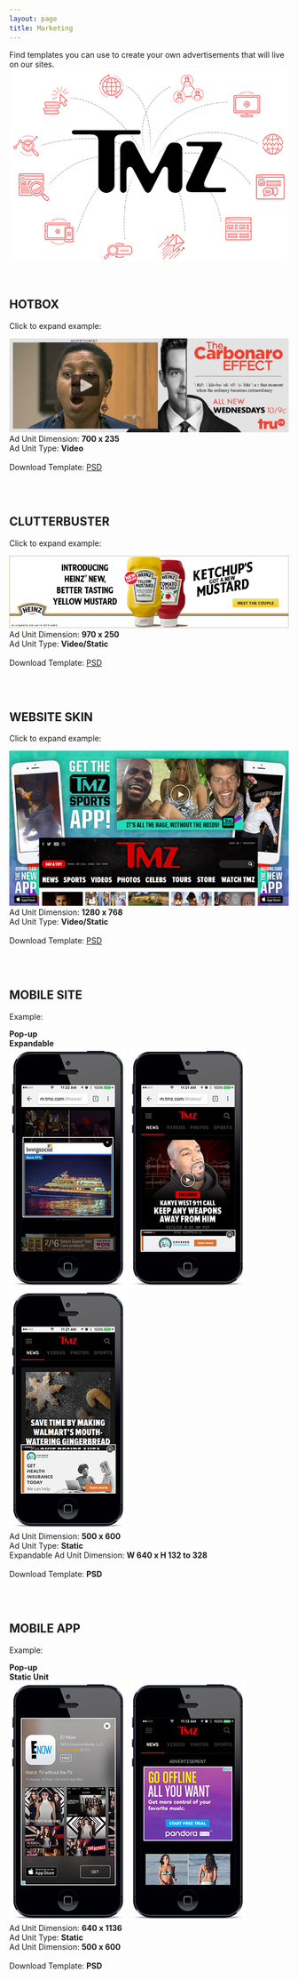 ```yaml
---
layout: page
title: Marketing
---
```


Find templates you can use to create your own advertisements that will live on our sites.
<img src="/brand-resource/images/tmz-marketing-image.jpg" />

<br>

<h2 id="hot-box" class="header space-up">HOTBOX</h2>

Click to expand example: <br>

<a href="/brand-resource/images/hotbox-tmz-example-site.jpg" data-lightbox="lightbox-1" data-title="">
   <img class="center-block" src="/brand-resource/images/hotbox-tmz-example.jpg" />
</a>

<div class="panel bg-gray">
  <div class="pull-left">
      Ad Unit Dimension: <b>700 x 235</b>
  </div>
  <div class="pull-right">
        Ad Unit Type: <b>Video</b>
  </div>
  <div style="clear:both"></div>
  <br>
  <div class="text-center">
         Download Template: 
         <a class="download" href="/brand-resource/psd/hotbox.psd" download="hotbox.psd">PSD</a>
  </div>  
</div>

<br><br>

<h2 id="clutter-buster" class="header space-up">CLUTTERBUSTER</h2>

Click to expand example: <br>

<a href="/brand-resource/images/clutterbuster-tmz-example-site.jpg" data-lightbox="lightbox-2" data-title="">
    <img class="center-block" src="/brand-resource/images/clutterbuster-tmz-example.jpg" />
</a>

<div class="panel bg-gray">
  <div class="pull-left">
      Ad Unit Dimension: <b>970 x 250</b>
  </div>
  <div class="pull-right">
        Ad Unit Type: <b>Video/Static</b>
  </div>
  <div style="clear:both"></div>
  <br>
  <div class="text-center">
         Download Template: 
         <a class="download" href="/brand-resource/psd/clutterbuster.psd" download="clutterbuster.psd">PSD</a>
  </div>  
</div>

<br><br>

<h2 id="website-skin" class="header space-up">WEBSITE SKIN</h2>

Click to expand example: <br>

<a href="/brand-resource/images/skin-example-sitejpg728x435.jpg" data-lightbox="lightbox-3" data-title="">
    <img class="center-block" src="/brand-resource/images/skin-example-02698x386.jpg" />
</a>

<div class="panel bg-gray">
  <div class="pull-left">
      Ad Unit Dimension: <b>1280 x 768</b>
  </div>
  <div class="pull-right">
        Ad Unit Type: <b>Video/Static</b>
  </div>
  <div style="clear:both"></div>
  <br>
  <div class="text-center">
         Download Template: 
         <a class="download" href="/brand-resource/psd/website-skin.psd" download="website-skin.psd">PSD</a>
  </div>  
</div>

<br><br>

<h2 id="mobile-site" class="header space-up">MOBILE SITE</h2>

Example:

<div class="mobile-img-title mobile-site">
  <div class="pull-left"><b>Pop-up</b></div>
  <div class="pull-left"><b>Expandable</b></div>
  <div style="clear:both"></div> 
</div>

<div class="center-block mobile-site">  
      <img class="pull-left" src="/brand-resource/images/iphone-mobile-site-image-03212x432.jpg" />
      <img class="pull-right" src="/brand-resource/images/iphone-mobile-site-image-02212x432.jpg" />
      <img class="pull-right" src="/brand-resource/images/iphone-mobile-site-image-01212x432.jpg" />
      <div style="clear:both"></div> 
</div>

<div class="panel bg-gray">
  <div class="pull-left">
      Ad Unit Dimension: <b>500 x 600</b>
  </div>
  <div class="pull-right">
        Ad Unit Type: <b>Static</b>
  </div>
  <div style="clear:both"></div>
  
  <div>
      Expandable Ad Unit Dimension: <b>W 640 x H 132 to 328</b>
  </div>  
  <br>
  <div class="text-center hidden">
         Download Template: <b>PSD</b>
  </div>  
</div>

<br><br>

<h2 id="mobile-app" class="header space-up">MOBILE APP</h2>

Example:

<div class="mobile-img-title ">
  <div class="pull-left text-center"><b>Pop-up</b></div>
  <div class="pull-left text-center"><b>Static Unit</b></div>
  <div style="clear:both"></div> 
</div>

<div class="center-block mobile-app-img">     
      <img class="pull-left" src="/brand-resource/images/iphone-mobile-app-image-02212x432.jpg" />
      <img class="pull-left" src="/brand-resource/images/iphone-mobile-app-image-01212x432.jpg" />
      <div style="clear:both"></div> 
</div>

<div class="panel bg-gray">
  <div class="pull-left">
      Ad Unit Dimension: <b>640 x 1136</b>
  </div>
  <div class="pull-right">
        Ad Unit Type: <b>Static</b>
  </div>
  <div style="clear:both"></div>
  
  <div>
      Ad Unit Dimension: <b>500 x 600</b>
  </div>  
  <br>
  <div class="text-center hidden">
         Download Template: <b>PSD</b>
  </div>  
</div>